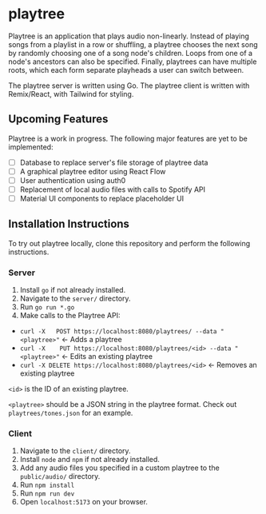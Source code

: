 # playtree

Playtree is an application that plays audio non-linearly. Instead of playing songs from a playlist in a row or shuffling, a playtree chooses the next song by randomly choosing one of a song node's children. Loops from one of a node's ancestors can also be specified. Finally, playtrees can have multiple roots, which each form separate playheads a user can switch between.

The playtree server is written using Go. The playtree client is written with Remix/React, with Tailwind for styling.

## Upcoming Features
Playtree is a work in progress. The following major features are yet to be implemented:
  - [ ] Database to replace server's file storage of playtree data
  - [ ] A graphical playtree editor using React Flow
  - [ ] User authentication using auth0
  - [ ] Replacement of local audio files with calls to Spotify API
  - [ ] Material UI components to replace placeholder UI

## Installation Instructions
To try out playtree locally, clone this repository and perform the following instructions.

### Server
1. Install `go` if not already installed.
2. Navigate to the `server/` directory.
3. Run `go run *.go`
4. Make calls to the Playtree API:
  - `curl -X   POST https://localhost:8080/playtrees/ --data "<playtree>"` <- Adds a playtree
  - `curl -X    PUT https://localhost:8080/playtrees/<id> --data "<playtree>"` <- Edits an existing playtree
  - `curl -X DELETE https://localhost:8080/playtrees/<id>` <- Removes an existing playtree
  
  `<id>` is the ID of an existing playtree.
  
  `<playtree>` should be a JSON string in the playtree format.
  Check out `playtrees/tones.json` for an example.

### Client
1. Navigate to the `client/` directory.
2. Install `node` and `npm` if not already installed.
3. Add any audio files you specified in a custom playtree to the `public/audio/` directory.
4. Run `npm install`
5. Run `npm run dev`
6. Open `localhost:5173` on your browser.
